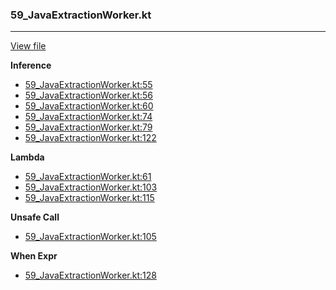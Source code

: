 ### 59_JavaExtractionWorker.kt
---
[View file](../../recall_analyzed/59_JavaExtractionWorker.kt)

**Inference**

 - [59_JavaExtractionWorker.kt:55](../../recall_analyzed/59_JavaExtractionWorker.kt#L55)
 - [59_JavaExtractionWorker.kt:56](../../recall_analyzed/59_JavaExtractionWorker.kt#L56)
 - [59_JavaExtractionWorker.kt:60](../../recall_analyzed/59_JavaExtractionWorker.kt#L60)
 - [59_JavaExtractionWorker.kt:74](../../recall_analyzed/59_JavaExtractionWorker.kt#L74)
 - [59_JavaExtractionWorker.kt:79](../../recall_analyzed/59_JavaExtractionWorker.kt#L79)
 - [59_JavaExtractionWorker.kt:122](../../recall_analyzed/59_JavaExtractionWorker.kt#L122)

**Lambda**

 - [59_JavaExtractionWorker.kt:61](../../recall_analyzed/59_JavaExtractionWorker.kt#L61)
 - [59_JavaExtractionWorker.kt:103](../../recall_analyzed/59_JavaExtractionWorker.kt#L103)
 - [59_JavaExtractionWorker.kt:115](../../recall_analyzed/59_JavaExtractionWorker.kt#L115)

**Unsafe Call**

 - [59_JavaExtractionWorker.kt:105](../../recall_analyzed/59_JavaExtractionWorker.kt#L105)

**When Expr**

 - [59_JavaExtractionWorker.kt:128](../../recall_analyzed/59_JavaExtractionWorker.kt#L128)
